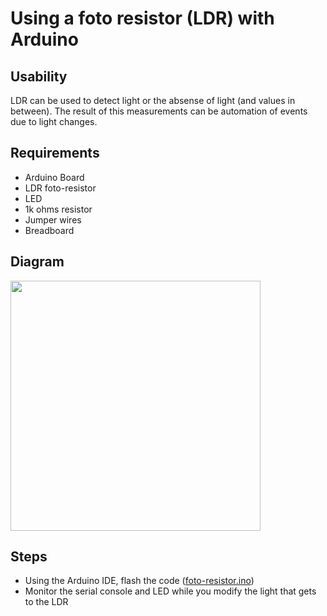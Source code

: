 # Using a foto resistor (LDR) with Arduino

## Usability
LDR can be used to detect light or the absense of light (and values in between). The result of this measurements can be automation of events due to light changes.

## Requirements
- Arduino Board
- LDR foto-resistor
- LED
- 1k ohms resistor
- Jumper wires
- Breadboard

## Diagram

  <img src="https://github.com/estape11/arduino-workshop/blob/main/2-using-components/foto-resistor/assets/foto-resistor_diagram.png?raw=true" width="400">

## Steps
- Using the Arduino IDE, flash the code ([foto-resistor.ino](https://github.com/estape11/arduino-workshop/blob/main/2-using-components/foto-resistor/foto-resistor.ino))
- Monitor the serial console and LED while you modify the light that gets to the LDR
